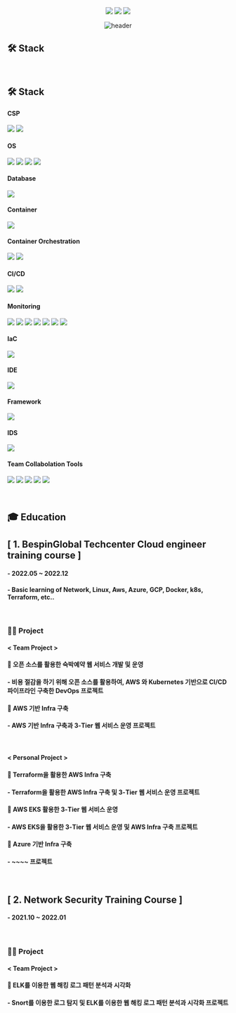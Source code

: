 <div align=center> <a href="mailto:hyunjb1125@gmail.com"><img src="https://img.shields.io/badge/hyunjb1125@gmail.com-EA4335?style=for-the-badge&logo=Gmail&logoColor=white"></a>
<a href="https://www.linkedin.com/in/재복-현-b3b051263//"><img src="https://img.shields.io/badge/Jaebok Hyun-0A66C2?style=for-the-badge&logo=LinkedIn&logoColor=white"></a>
<a href="https://www.notion.so/Hyun-JaeBok-915c60914f4c424ebf5c90b8a5142705//"><img src="https://img.shields.io/badge/Notion-000000?style=for-the-badge&logo=PortPolion&logoColor=white"></a>
  
![header](https://capsule-render.vercel.app/api?type=waving&color=0000FF&height=250&section=header&text=Jaebok%20Hyun&fontSize=90&animation=fadeIn&fontAlignY=38&desc=%20&descAlignY=62&descAlign=62) </div> 

<h2> 🛠 Stack </h2>


</br>

<h2> 🛠 Stack </h2>

#### CSP
<img src="https://img.shields.io/badge/Amazon AWS-232F3E?style=for-the-badge&logo=Amazon AWS&logoColor=white"> <!--AWS-->
<img src="https://img.shields.io/badge/Microsoft Azure-0078D4?style=for-the-badge&logo=Microsoft Azure&logoColor=white"> <!--Azure-->

#### OS
<img src="https://img.shields.io/badge/CentOS-262577?style=for-the-badge&logo=CentOS&logoColor=white"> <!--CentOS-->
<img src="https://img.shields.io/badge/Ubuntu-E95420?style=for-the-badge&logo=Ubuntu&logoColor=white"> <!--Ubuntu-->
<img src="https://img.shields.io/badge/Kali Linux-557C94?style=for-the-badge&logo=Kali Linux&logoColor=white"> <!--Kali Linux-->
<img src="https://img.shields.io/badge/Windows-0078D6?style=for-the-badge&logo=Windows&logoColor=white"> <!--Windows-->

#### Database
<img src="https://img.shields.io/badge/mysql-4479A1?style=for-the-badge&logo=mysql&logoColor=white"> <!--Mysql-->

#### Container
<img src="https://img.shields.io/badge/Docker-2496ED?style=for-the-badge&logo=Docker&logoColor=white"> <!--Docker-->

#### Container Orchestration
<img src="https://img.shields.io/badge/Kubernetes-326CE5?style=for-the-badge&logo=Kubernetes&logoColor=white"> <!--K8S-->
<img src="https://img.shields.io/badge/Amazon EKS-FF9900?style=for-the-badge&logo=Amazon EKS&logoColor=white"> <!--Amazon EKS-->

#### CI/CD
<img src="https://img.shields.io/badge/Jenkins-D24939?style=for-the-badge&logo=Jenkins&logoColor=white"> <!--Jenkins-->
<img src="https://img.shields.io/badge/ArgoCD-EF7B4D?style=for-the-badge&logo=Argo&logoColor=white"> <!--ArgoCD-->

#### Monitoring
<img src="https://img.shields.io/badge/Prometheus-E6522C?style=for-the-badge&logo=Prometheus&logoColor=white"> <!--Prometheus-->
<img src="https://img.shields.io/badge/Grafana-F46800?style=for-the-badge&logo=Grafana&logoColor=white"> <!--Grafana-->
<img src="https://img.shields.io/badge/Filebeat-005571?style=for-the-badge&logo=Filebeat&logoColor=white"> <!--Filebeat-->
<img src="https://img.shields.io/badge/Elasticsearch-005571?style=for-the-badge&logo=Elasticsearch&logoColor=white"> <!--Elasticsearch-->
<img src="https://img.shields.io/badge/Logstash-005571?style=for-the-badge&logo=Logstash&logoColor=white"> <!--Logstash-->
<img src="https://img.shields.io/badge/Fluentd-0E83C8?style=for-the-badge&logo=Fluentd&logoColor=white"> <!--Fluentd-->
<img src="https://img.shields.io/badge/Kibana-005571?style=for-the-badge&logo=Kibana&logoColor=white"> <!--Kibana-->

#### IaC
<img src="https://img.shields.io/badge/Terraform-7B42BC?style=for-the-badge&logo=Terraform&logoColor=white"> <!--Terraform-->

#### IDE
<img src="https://img.shields.io/badge/Visual Studio Code-007ACC?style=for-the-badge&logo=Visual Studio Code&logoColor=white"> <!--VSCode-->

#### Framework
<img src="https://img.shields.io/badge/Spring-6DB33F?style=for-the-badge&logo=Spring&logoColor=white"> <!--Spring-->

#### IDS
<img src="https://img.shields.io/badge/Snort-000000?style=for-the-badge&logo=Snort&logoColor=white"> <!--Snort-->

#### Team Collabolation Tools
<img src="https://img.shields.io/badge/Git-F05032?style=for-the-badge&logo=Git&logoColor=white"> <!--Git-->
<img src="https://img.shields.io/badge/Github-181717?style=for-the-badge&logo=Github&logoColor=white"> <!--Github-->
<img src="https://img.shields.io/badge/Slack-4A154B?style=for-the-badge&logo=Slack&logoColor=white"> <!--Slack-->
<img src="https://img.shields.io/badge/Notion-000000?style=for-the-badge&logo=Notion&logoColor=white"> <!--Notion-->
<img src="https://img.shields.io/badge/Drawio-000000?style=for-the-badge&logo=Drawio&logoColor=white"> <!--Draw.io-->

</br>

<h2> 🎓 Education </h2>

## [ 1. BespinGlobal Techcenter Cloud engineer training course ]
#### - 2022.05 ~ 2022.12
#### - Basic learning of Network, Linux, Aws, Azure, GCP, Docker, k8s, Terraform, etc..

</br>

### 👨‍💻 Project
#### < Team Project >
#### 📌 오픈 소스를 활용한 숙박예약 웹 서비스 개발 및 운영
#### - 비용 절감을 하기 위해 오픈 소스를 활용하여, AWS 와 Kubernetes 기반으로 CI/CD 파이프라인 구축한 DevOps 프로젝트
#### <b><a href="https://github.com/bbyu2/ABCbit"></a></b>

#### 📌 AWS 기반 Infra 구축
#### - AWS 기반 Infra 구축과 3-Tier 웹 서비스 운영 프로젝트

</br>

#### < Personal Project >
#### 📌 Terraform을 활용한 AWS Infra 구축
#### - Terraform을 활용한 AWS Infra 구축 및 3-Tier 웹 서비스 운영 프로젝트

#### 📌 AWS EKS 활용한 3-Tier 웹 서비스 운영
#### - AWS EKS을 활용한 3-Tier 웹 서비스 운영 및 AWS Infra 구축 프로젝트

#### 📌 Azure 기반 Infra 구축
#### - ~~~~ 프로젝트

</br>

## [ 2. Network Security Training Course ]</h2>
#### - 2021.10 ~ 2022.01

</br>

### 👨‍💻 Project
#### < Team Project >
#### 📌 ELK를 이용한 웹 해킹 로그 패턴 분석과 시각화
#### - Snort를 이용한 로그 탐지 및 ELK를 이용한 웹 해킹 로그 패턴 분석과 시각화 프로젝트
